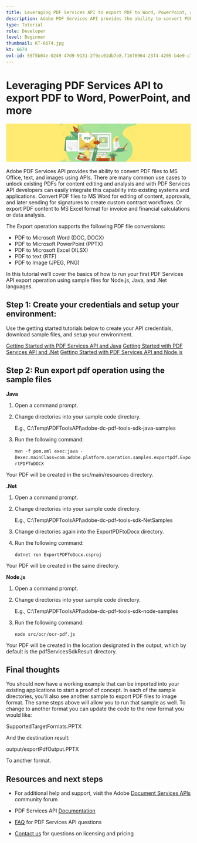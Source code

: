 ```yaml
---
title: Leveraging PDF Services API to export PDF to Word, PowerPoint, and more
description: Adobe PDF Services API provides the ability to convert PDF files to MS Office, text, and images using APIs
type: Tutorial
role: Developer
level: Beginner
thumbnail: KT-6674.jpg
kt: 6674
exl-id: 55f5b04e-0249-47d9-9131-2f9ec01db7e8,f16f6964-23f4-4205-b4e9-c724551ca529
---
```


# Leveraging PDF Services API to export PDF to Word, PowerPoint, and more

![Create PDF Hero Image](assets/ExportPDF_hero.jpg)

Adobe PDF Services API provides the ability to convert PDF files to MS Office, text, and images using APIs. There are many common use cases to unlock existing PDFs for content editing and analysis and with PDF Services API developers can easily integrate this capability into existing systems and applications. Convert PDF files to MS Word for editing of content, approvals, and later sending for signatures to create custom contract workflows. Or export PDF content to MS Excel format for invoice and financial calculations or data analysis.

The Export operation supports the following PDF file conversions:

* PDF to Microsoft Word (DOC, DOCX)
* PDF to Microsoft PowerPoint (PPTX)
* PDF to Microsoft Excel (XLSX)
* PDF to text (RTF)
* PDF to Image (JPEG, PNG)

In this tutorial we’ll cover the basics of how to run your first PDF Services API export operation using sample files for Node.js, Java, and .Net languages.

## Step 1: Create your credentials and setup your environment:

Use the getting started tutorials below to create your API credentials, download sample files, and setup your environment.

[Getting Started with PDF Services API and Java](gettingstartedjava.md)
[Getting Started with PDF Services API and .Net](gettingstartednet.md)
[Getting Started with PDF Services API and Node.js](createpdffromhtml.md)

## Step 2: Run export pdf operation using the sample files

**Java**

1. Open a command prompt.

1. Change directories into your sample code directory.

    E.g., C:\Temp\PDFToolsAPI\adobe-dc-pdf-tools-sdk-java-samples

1. Run the following command:

    `mvn -f pom.xml exec:java -Dexec.mainClass=com.adobe.platform.operation.samples.exportpdf.ExportPDFToDOCX`

Your PDF will be created in the src/main/resources directory.

**.Net**

1. Open a command prompt.

1. Change directories into your sample code directory.

    E.g., C:\Temp\PDFToolsAPI\adobe-dc-pdf-tools-sdk-NetSamples

1. Change directories again into the ExportPDFtoDocx directory.

1. Run the following command:

    `dotnet run ExportPDFToDocx.csproj`

Your PDF will be created in the same directory.

**Node.js**

1. Open a command prompt.

1. Change directories into your sample code directory.

    E.g., C:\Temp\PDFToolsAPI\adobe-dc-pdf-tools-sdk-node-samples

1. Run the following command:

    `node src/ocr/ocr-pdf.js`

Your PDF will be created in the location designated in the output, which by default is the pdfServicesSdkResult directory.

## Final thoughts

You should now have a working example that can be imported into your existing applications to start a proof of concept. In each of the sample directories, you’ll also see another sample to export PDF files to image format. The same steps above will allow you to run that sample as well. To change to another format you can update the code to the new format you would like:

SupportedTargetFormats.PPTX

And the destination result:

output/exportPdfOutput.PPTX

To another format.

## Resources and next steps

* For additional help and support, visit the Adobe [Document Services APIs](https://community.adobe.com/t5/document-cloud-sdk/bd-p/Document-Cloud-SDK?page=1&sort=latest_replies&filter=all) community forum

* PDF Services API [Documentation](https://www.adobe.com/go/pdftoolsapi_doc)

* [FAQ](https://community.adobe.com/t5/document-cloud-sdk/faq-for-document-services-pdf-tools-api/m-p/10726197) for PDF Services API questions

* [Contact us](https://www.adobe.com/go/pdftoolsapi_requestform) for questions on licensing and pricing
